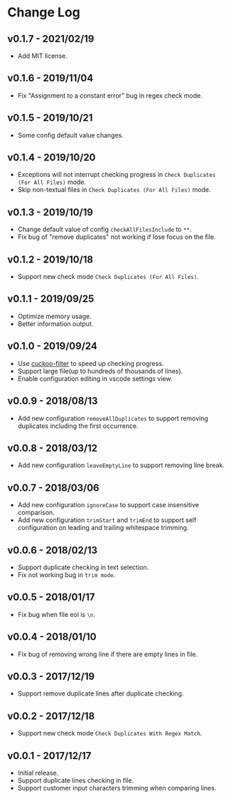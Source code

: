 # Change Log

## v0.1.7 - 2021/02/19
- Add MIT license.

## v0.1.6 - 2019/11/04
- Fix "Assignment to a constant error" bug in regex check mode.

## v0.1.5 - 2019/10/21
- Some config default value changes.

## v0.1.4 - 2019/10/20
- Exceptions will not interrupt checking progress in `Check Duplicates (For All Files)` mode.
- Skip non-textual files in `Check Duplicates (For All Files)` mode.

## v0.1.3 - 2019/10/19
- Change default value of config `checkAllFilesInclude` to `**`.
- Fix bug of "remove duplicates" not working if lose focus on the file.

## v0.1.2 - 2019/10/18
- Support new check mode `Check Duplicates (For All Files)`.

## v0.1.1 - 2019/09/25
- Optimize memory usage.
- Better information output.

## v0.1.0 - 2019/09/24
- Use [cuckoo-filter](https://github.com/vijayee/cuckoo-filter) to speed up checking progress.
- Support large file(up to hundreds of thousands of lines).
- Enable configuration editing in vscode settings view.

## v0.0.9 - 2018/08/13
- Add new configuration `removeAllDuplicates` to support removing duplicates including the first occurrence.

## v0.0.8 - 2018/03/12
- Add new configuration `leaveEmptyLine` to support removing line break.

## v0.0.7 - 2018/03/06
- Add new configuration `ignoreCase` to support case insensitive comparison.
- Add new configuration `trimStart` and `trimEnd` to support self configuration on leading and trailing whitespace trimming.

## v0.0.6 - 2018/02/13
- Support duplicate checking in text selection.
- Fix not working bug in `trim mode`.

## v0.0.5 - 2018/01/17
- Fix bug when file eol is `\n`.

## v0.0.4 - 2018/01/10
- Fix bug of removing wrong line if there are empty lines in file.

## v0.0.3 - 2017/12/19
- Support remove duplicate lines after duplicate checking.

## v0.0.2 - 2017/12/18
- Support new check mode `Check Duplicates With Regex Match`.

## v0.0.1 - 2017/12/17
- Initial release.
- Support duplicate lines checking in file.
- Support customer input characters trimming when comparing lines.